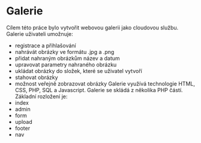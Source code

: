 # Galerie
Cílem této práce bylo vytvořit webovou galerii jako cloudovou službu. 
Galerie uživateli umožnuje:
- registrace a přihlašování
- nahrávát obrázky ve formátu .jpg a .png
- přidat nahraným obrázkům název a datum 
- upravovat parametry nahraného obrázku
- ukládat obrázky do složek, které se uživatel vytvoří
- stahovat obrázky
- možnost veřejně zobrazovat obrázky
Galerie využívá technologie HTML, CSS, PHP, SQL a Javascript.
Galerie se skládá z několika PHP částí. Základní rozložení je:
- index
- admin
- form
- upload
- footer
- nav
